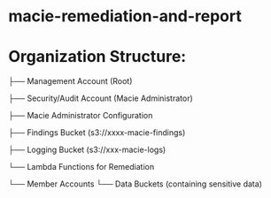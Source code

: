 # macie-remediation-and-report



# Organization Structure:

├── Management Account (Root)

├── Security/Audit Account (Macie Administrator)

  ├── Macie Administrator Configuration
  
  ├── Findings Bucket (s3://xxxx-macie-findings)
  
  ├── Logging Bucket (s3://xxx-macie-logs)
  
  └── Lambda Functions for Remediation

└── Member Accounts
    └── Data Buckets (containing sensitive data)
